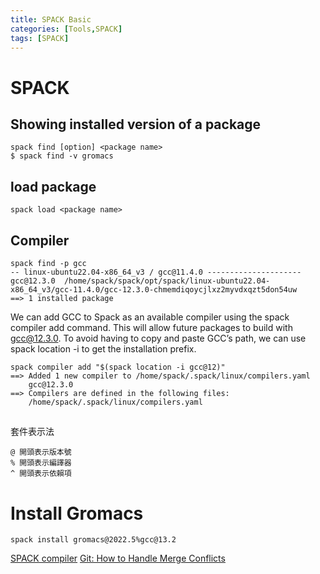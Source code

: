 ```yaml
---
title: SPACK Basic
categories: [Tools,SPACK]
tags: [SPACK]
---
```


# SPACK
## Showing installed version of a package
```
spack find [option] <package name>
$ spack find -v gromacs
```

## load package
```
spack load <package name>
```


## Compiler
```
spack find -p gcc
-- linux-ubuntu22.04-x86_64_v3 / gcc@11.4.0 ---------------------
gcc@12.3.0  /home/spack/spack/opt/spack/linux-ubuntu22.04-x86_64_v3/gcc-11.4.0/gcc-12.3.0-chmemdiqoycjlxz2myvdxqzt5don54uw
==> 1 installed package
```
We can add GCC to Spack as an available compiler using the spack compiler add command. This will allow future packages to build with gcc@12.3.0. To avoid having to copy and paste GCC’s path, we can use spack location -i to get the installation prefix.
```
spack compiler add "$(spack location -i gcc@12)"
==> Added 1 new compiler to /home/spack/.spack/linux/compilers.yaml
    gcc@12.3.0
==> Compilers are defined in the following files:
    /home/spack/.spack/linux/compilers.yaml
```

##
套件表示法
```
@ 開頭表示版本號
% 開頭表示編譯器
^ 開頭表示依賴項
```
# Install Gromacs
```
spack install gromacs@2022.5%gcc@13.2
```


[SPACK compiler](https://spack-tutorial.readthedocs.io/en/latest/tutorial_basics.html#customizing-compilers)
[Git: How to Handle Merge Conflicts](https://www.nobledesktop.com/learn/git/merge-conflicts)
